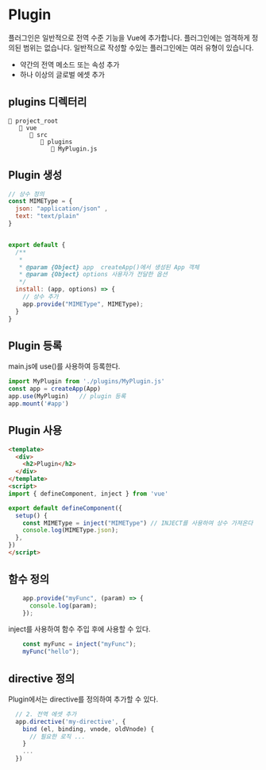 # Plugin


플러그인은 일반적으로 전역 수준 기능을 Vue에 추가합니다. 플러그인에는 엄격하게 정의된 범위는 없습니다. 일반적으로 작성할 수있는 플러그인에는 여러 유형이 있습니다.


* 약간의 전역 메소드 또는 속성 추가
* 하나 이상의 글로벌 에셋 추가 
  

## plugins 디렉터리 

```shell
📒 project_root
   📒 vue
      📒 src
         📒 plugins 
            📄 MyPlugin.js
```               


## Plugin 생성 
```jsx
// 상수 정의
const MIMEType = {
  json: "application/json" ,
  text: "text/plain"
}


export default {
  /**
   * 
   * @param {Object} app  createApp()에서 생성된 App 객체 
   * @param {Object} options 사용자가 전달한 옵션 
   */
  install: (app, options) => { 
    // 상수 추가 
    app.provide("MIMEType", MIMEType);
  }
}

```

## Plugin 등록

main.js에 use()를 사용하여 등록한다. 

```jsx
import MyPlugin from './plugins/MyPlugin.js'
const app = createApp(App)
app.use(MyPlugin)   // plugin 등록
app.mount('#app')
```

## Plugin 사용 
```html
<template>
  <div>
    <h2>Plugin</h2>
  </div>
</template>
<script>
import { defineComponent, inject } from 'vue'

export default defineComponent({
  setup() {
    const MIMEType = inject("MIMEType") // INJECT를 사용하여 상수 가져온다
    console.log(MIMEType.json);
  },
})
</script>
```


## 함수 정의
```jsx
    app.provide("myFunc", (param) => {
      console.log(param);
    });

```
inject를 사용하여 함수 주입 후에 사용할 수 있다. 
```jsx
    const myFunc = inject("myFunc");
    myFunc("hello");
```




## directive 정의
Plugin에서는 directive를 정의하여 추가할 수 있다. 
```jsx
  // 2. 전역 에셋 추가
  app.directive('my-directive', {
    bind (el, binding, vnode, oldVnode) {
      // 필요한 로직 ...
    }
    ...
  })
```  


